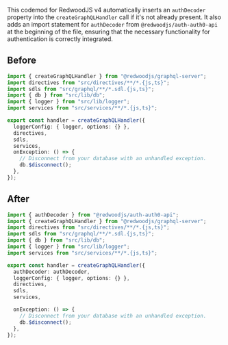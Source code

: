 This codemod for RedwoodJS v4 automatically inserts an `authDecoder` property into the `createGraphQLHandler` call if it's not already present. It also adds an import statement for `authDecoder` from `@redwoodjs/auth-auth0-api` at the beginning of the file, ensuring that the necessary functionality for authentication is correctly integrated.

## Before

```ts
import { createGraphQLHandler } from "@redwoodjs/graphql-server";
import directives from "src/directives/**/*.{js,ts}";
import sdls from "src/graphql/**/*.sdl.{js,ts}";
import { db } from "src/lib/db";
import { logger } from "src/lib/logger";
import services from "src/services/**/*.{js,ts}";

export const handler = createGraphQLHandler({
  loggerConfig: { logger, options: {} },
  directives,
  sdls,
  services,
  onException: () => {
    // Disconnect from your database with an unhandled exception.
    db.$disconnect();
  },
});
```

## After

```ts
import { authDecoder } from "@redwoodjs/auth-auth0-api";
import { createGraphQLHandler } from "@redwoodjs/graphql-server";
import directives from "src/directives/**/*.{js,ts}";
import sdls from "src/graphql/**/*.sdl.{js,ts}";
import { db } from "src/lib/db";
import { logger } from "src/lib/logger";
import services from "src/services/**/*.{js,ts}";

export const handler = createGraphQLHandler({
  authDecoder: authDecoder,
  loggerConfig: { logger, options: {} },
  directives,
  sdls,
  services,

  onException: () => {
    // Disconnect from your database with an unhandled exception.
    db.$disconnect();
  },
});
```
